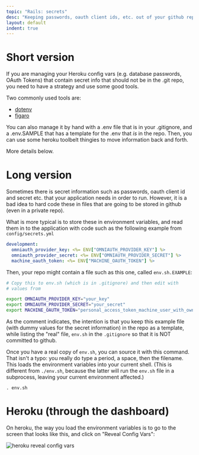 ```yaml
---
topic: "Rails: secrets"
desc: "Keeping passwords, oauth client ids, etc. out of your github repo"
layout: default
indent: true
---
```


# Short version

If you are managing your Heroku config vars (e.g. database passwords, OAuth Tokens) that contain secret info that should
not be in the .git repo, you need to have a strategy and use some good tools.

Two commonly used tools are:

* [dotenv](https://github.com/bkeepers/dotenv)
* [figaro](https://github.com/laserlemon/figaro)

You can also manage it by hand with a .env file that is in your .gitignore, and a .env.SAMPLE that has a template for the .env that *is* in the repo.  Then, you can use some heroku toolbelt thingies to move information back and forth.

More details below.

# Long version

Sometimes there is secret information such as passwords, oauth client id and secret 
etc. that your application needs in order to run.     However, it is a bad idea to hard code these in files
that are going to be stored in github (even in a private repo).

What is more typical is to store these in environment variables, and read them in to the application with
code such as the following example from `config/secrets.yml`

```yml
development:
  omniauth_provider_key: <%= ENV["OMNIAUTH_PROVIDER_KEY"] %>
  omniauth_provider_secret: <%= ENV["OMNIAUTH_PROVIDER_SECRET"] %>
  machine_oauth_token: <%= ENV["MACHINE_OAUTH_TOKEN"] %>      
```

Then, your repo might contain a file such as this one, called `env.sh.EXAMPLE`:

```sh
# Copy this to env.sh (which is in .gitignore) and then edit with
# values from

export OMNIAUTH_PROVIDER_KEY="your_key"
export OMNIAUTH_PROVIDER_SECRET="your_secret"
export MACHINE_OAUTH_TOKEN="personal_access_token_machine_user_with_owner"
```

As the comment indicates, the intention is that you keep this example file (with dummy values for the secret information)
in the repo as a template, while listing the "real" file, `env.sh` in the `.gitignore` so that it is NOT committed to github.

Once you have a real copy of `env.sh`, you can source it with this command.  That isn't a typo: you really do type a period, a 
space, then the filename.  This loads the environment variables into your current shell.  (This is different from `./env.sh`, because the latter will run the `env.sh` file in a subprocess, leaving your 
current environment affected.)

```
. env.sh
```

# Heroku (through the dashboard)

On heroku, the way you load the environment variables is to go to the screen that looks like this, and click on "Reveal Config Vars":

![heroku reveal config vars](heroku_config_vars_50.png)

